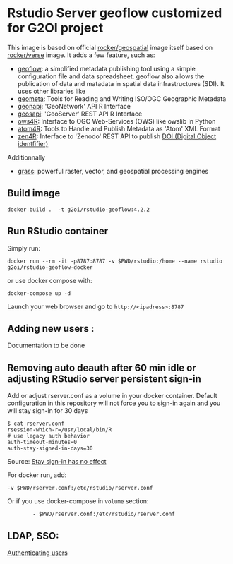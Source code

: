 # Rstudio Server geoflow customized for G2OI project

This image is based on official [rocker/geospatial](https://hub.docker.com/r/rocker/geospatial) image itself based on  [rocker/verse](https://hub.docker.com/r/rocker/verse/) image.
It adds a few feature, such as:
* [geoflow](https://github.com/r-geoflow/geoflow): a simplified metadata publishing tool using a simple configuration file and data spreadsheet. geoflow also allows the publication of data and matadata in spatial data infrastructures (SDI). It uses other libraries like 
* [geometa](https://cran.r-project.org/web/packages/geometa/index.html): Tools for Reading and Writing ISO/OGC Geographic Metadata
* [geonapi](https://cran.r-project.org/web/packages/geonapi/index.html): 'GeoNetwork' API R Interface
* [geosapi](https://cran.r-project.org/web/packages/geosapi/index.html): 'GeoServer' REST API R Interface
* [ows4R](https://cran.r-project.org/web/packages/ows4R/index.html):  Interface to OGC Web-Services (OWS) like owslib in Python
* [atom4R](https://cran.r-project.org/web/packages/atom4R/index.html): Tools to Handle and Publish Metadata as 'Atom' XML Format
* [zen4R](https://cran.r-project.org/web/packages/zen4R/index.html): Interface to 'Zenodo' REST API to publish [DOI (Digital Object identfifier)](https://en.wikipedia.org/wiki/Digital_object_identifier)

Additionnally  
* [grass](https://grass.osgeo.org/): powerful raster, vector, and geospatial processing engines


## Build image

`docker build .  -t g2oi/rstudio-geoflow:4.2.2`

## Run RStudio container

Simply run:

`docker run --rm -it -p8787:8787 -v $PWD/rstudio:/home --name rstudio g2oi/rstudio-geoflow-docker`

or use docker compose with:

`docker-compose up -d`

Launch your web browser and go to `http://<ipadress>:8787`


## Adding new users :

Documentation to be done


## Removing auto deauth after 60 min idle or adjusting RStudio server persistent sign-in

Add or adjust rserver.conf as a volume in your docker container. 
Default configuration in this repository will not force you to sign-in again and you will stay sign-in for 30 days

```
$ cat rserver.conf
rsession-which-r=/usr/local/bin/R
# use legacy auth behavior
auth-timeout-minutes=0
auth-stay-signed-in-days=30
```
Source: [Stay sign-in has no effect](https://github.com/rstudio/rstudio/issues/5449#issuecomment-637586731)


For docker run, add:
```
-v $PWD/rserver.conf:/etc/rstudio/rserver.conf
```

Or if you use docker-compose in `volume` section:
```
        - $PWD/rserver.conf:/etc/rstudio/rserver.conf
```


## LDAP, SSO:

[Authenticating users](https://docs.posit.co/ide/server-pro/authenticating_users/authenticating_users.html)

